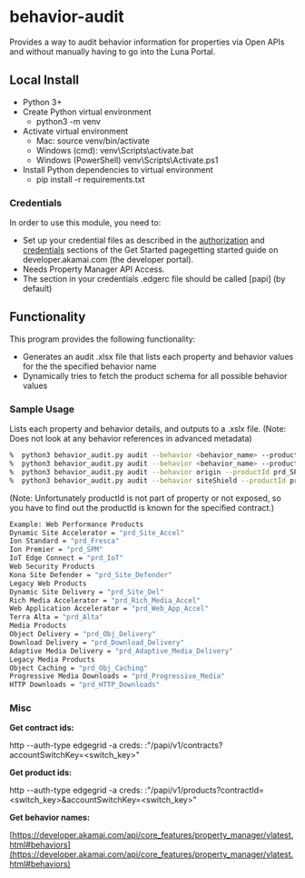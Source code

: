# behavior-audit

Provides a way to audit behavior information for properties via Open APIs and without manually having to go into the Luna Portal.

## Local Install
* Python 3+
* Create Python virtual environment
  * python3 -m venv
* Activate virtual environment
  * Mac: source venv/bin/activate
  * Windows (cmd): venv\Scripts\activate.bat
  * Windows (PowerShell) venv\Scripts\Activate.ps1
* Install Python dependencies to virtual environment
  * pip install -r requirements.txt

### Credentials
In order to use this module, you need to:
* Set up your credential files as described in the [authorization](https://developer.akamai.com/introduction/Prov_Creds.html) and [credentials](https://developer.akamai.com/introduction/Conf_Client.html) sections of the Get Started pagegetting started guide on developer.akamai.com (the developer portal).
* Needs Property Manager API Access.  
* The section in your credentials .edgerc file should be called [papi] (by default)

## Functionality
This program provides the following functionality:
* Generates an audit .xlsx file that lists each property and behavior values for the the specified behavior name
* Dynamically tries to fetch the product schema for all possible behavior values


### Sample Usage
Lists each property and behavior details, and outputs to a .xslx file. (Note: Does not look at any behavior references in advanced metadata)

```bash
%  python3 behavior_audit.py audit --behavior <behavior_name> --productId <productId> --contractId <contractId>
%  python3 behavior_audit.py audit --behavior <behavior_name> --productId <productId> --contractId <contractId> --account-key <account_key>
%  python3 behavior_audit.py audit --behavior origin --productId prd_SPM --contractId ctr_1-28TBWN --account-key 1-1CES
%  python3 behavior_audit.py audit --behavior siteShield --productId prd_SPM --contractId ctr_1-28TBWN --account-key 1-1CES --includeMissing
```

(Note: Unfortunately productId is not part of property or not exposed, so you have to find out the productId is known for the specified contract.)

```bash
Example: Web Performance Products
Dynamic Site Accelerator = "prd_Site_Accel"
Ion Standard = "prd_Fresca"
Ion Premier = "prd_SPM"
IoT Edge Connect = "prd_IoT"
Web Security Products
Kona Site Defender = "prd_Site_Defender"
Legacy Web Products
Dynamic Site Delivery = "prd_Site_Del"
Rich Media Accelerator = "prd_Rich_Media_Accel"
Web Application Accelerator = "prd_Web_App_Accel"
Terra Alta = "prd_Alta"
Media Products
Object Delivery = "prd_Obj_Delivery"
Download Delivery = "prd_Download_Delivery"
Adaptive Media Delivery = "prd_Adaptive_Media_Delivery"
Legacy Media Products
Object Caching = "prd_Obj_Caching"
Progressive Media Downloads = "prd_Progressive_Media"
HTTP Downloads = "prd_HTTP_Downloads"
```

### Misc

**Get contract ids:**

http --auth-type edgegrid -a creds: :"/papi/v1/contracts?accountSwitchKey=<switch_key>"

**Get product ids:**

http --auth-type edgegrid -a creds: :"/papi/v1/products?contractId=<switch_key>&accountSwitchKey=<switch_key>"

**Get behavior names:**

[https://developer.akamai.com/api/core_features/property_manager/vlatest.html#behaviors](https://developer.akamai.com/api/core_features/property_manager/vlatest.html#behaviors)
